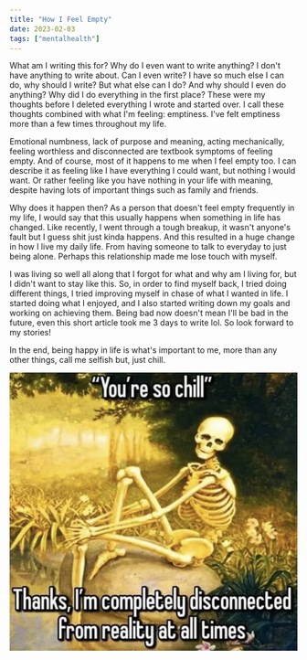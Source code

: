 ```yaml
---
title: "How I Feel Empty"
date: 2023-02-03
tags: ["mentalhealth"]
---
```


What am I writing this for? Why do I even want to write anything? I don't have anything to write about. Can I even write? I have so much else I can do, why should I write? But what else can I do? And why should I even do anything? Why did I do everything in the first place? These were my thoughts before I deleted everything I wrote and started over. I call these thoughts combined with what I'm feeling: emptiness. I've felt emptiness more than a few times throughout my life.

Emotional numbness, lack of purpose and meaning, acting mechanically, feeling worthless and disconnected are textbook symptoms of feeling empty. And of course, most of it happens to me when I feel empty too. I can describe it as feeling like I have everything I could want, but nothing I would want. Or rather feeling like you have nothing in your life with meaning, despite having lots of important things such as family and friends.

Why does it happen then? As a person that doesn't feel empty frequently in my life, I would say that this usually happens when something in life has changed. Like recently, I went through a tough breakup, it wasn't anyone's fault but I guess shit just kinda happens. And this resulted in a huge change in how I live my daily life. From having someone to talk to everyday to just being alone. Perhaps this relationship made me lose touch with myself.

I was living so well all along that I forgot for what and why am I living for, but I didn't want to stay like this. So, in order to find myself back, I tried doing different things, I tried improving myself in chase of what I wanted in life. I started doing what I enjoyed, and I also started writing down my goals and working on achieving them. Being bad now doesn't mean I'll be bad in the future, even this short article took me 3 days to write lol. So look forward to my stories!

In the end, being happy in life is what's important to me, more than any other things, call me selfish but, just chill.

![dead inside meme](/blogs/chill.png)